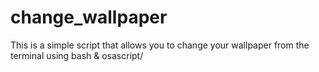 # change_wallpaper
This is a simple script that allows you to change your wallpaper from the terminal using bash &amp; osascript/
